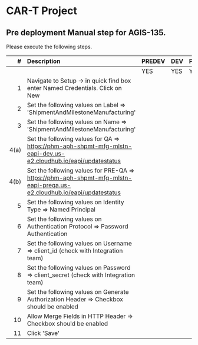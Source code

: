 # CAR-T Project

## Pre deployment Manual step for AGIS-135.

Please execute the following steps.

| # | Description | PREDEV | DEV | PREQA | SIT | UAT | PREPROD | PRODUCTION |   
|---:|:---|:---|:---|:---|:---|:---|:---|:---|  
|	|	|YES|YES|YES|YES|YES|YES|YES|  
|1| Navigate to Setup -> in quick find box enter Named Credentials. Click on New| | | | | | | |
|2| Set the following values on Label => 'ShipmentAndMilestoneManufacturing' | | | | | | | |
|3| Set the following values on Name => 'ShipmentAndMilestoneManufacturing' | | | | | | | |
|4(a)| Set the following values for QA => https://phm-aph-shpmt-mfg-mlstn-eapi-dev.us-e2.cloudhub.io/eapi/updatestatus  | | | | | | | |
|4(b)| Set the following values for PRE-QA => https://phm-aph-shpmt-mfg-mlstn-eapi-preqa.us-e2.cloudhub.io/eapi/updatestatus | | | | | | | |
|5| Set the following values on Identity Type => Named Principal | | | | | | | |
|6| Set the following values on Authentication Protocol => Password Authentication | | | | | | | |
|7| Set the following values on Username => client_id (check with Integration team) | | | | | | | |
|8| Set the following values on Password => client_secret (check with Integration team) | | | | | | | |
|9| Set the following values on Generate Authorization Header => Checkbox should be enabled | | | | | | | |
|10| Allow Merge Fields in HTTP Header => Checkbox should be enabled | | | | | | | |
|11| Click 'Save' | | | | | | |
